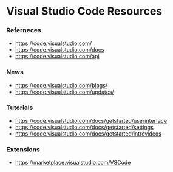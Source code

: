 
Visual Studio Code Resources
====

### Referneces
* https://code.visualstudio.com/
* https://code.visualstudio.com/docs
* https://code.visualstudio.com/api

### News
* https://code.visualstudio.com/blogs/
* https://code.visualstudio.com/updates/

### Tutorials
* https://code.visualstudio.com/docs/getstarted/userinterface
* https://code.visualstudio.com/docs/getstarted/settings
* https://code.visualstudio.com/docs/getstarted/introvideos


### Extensions
* https://marketplace.visualstudio.com/VSCode


